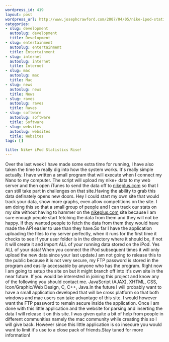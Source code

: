 ```yaml
--- 
wordpress_id: 419
layout: post
wordpress_url: http://www.josephcrawford.com/2007/04/05/nike-ipod-statistics-rise/
categories: 
- slug: development
  autoslug: development
  title: Development
- slug: entertainment
  autoslug: entertainment
  title: Entertainment
- slug: internet
  autoslug: internet
  title: Internet
- slug: mac
  autoslug: mac
  title: Mac
- slug: news
  autoslug: news
  title: News
- slug: raves
  autoslug: raves
  title: Raves
- slug: software
  autoslug: software
  title: Software
- slug: websites
  autoslug: websites
  title: Websites
tags: []

title: Nike+ iPod Statistics Rise!
---
```

Over the last week I have made some extra time for running, I have also taken the time to really dig into how the system works.  It's really simple actually.  I have written a small program that will execute when I connect my Nano to my computer.  The script will upload my nike+ data to my web server and then open iTunes to send the data off to [nikeplus.com](http://www.nikeplus.com "NikePlus") so that I can still take part in challenges on that site.Having the ability to grab this data definately opens new doors.  Hey I could start my own site that would track your data, show more graphs, even allow competitions on the site.  I am doing this so that a small group of people and I can track our stats on my site without having to hammer on the [nikeplus.com](http://www.nikeplus.com/ "NikePlus") site because I am sure enough people start fetching the data from them and they will not be happy.  If they wanted people to fetch the data from them they would have made the API easier to use than they have.<!--more-->So far I have the application uploading the files to my server perfectly,  when it runs for the first time it checks to see if your user folder is in the directory where it should be, if not it will create it and import ALL of your running data stored on the iPod.  Yes ALL of your data!  When you connect the iPod subsequent times it will only upload the new data since your last update.I am not going to release this to the public because it is not very secure, my FTP password is stored in the program and easilly accessable by anyone who has the program. Right now I am going to setup the site on  but it might branch off into it's own site in the near future.  If you would be interested in joining this project and know any of the following you should contact me.  JavaScript (AJAX), XHTML, CSS, Icon/Graphic/Web Design, C, C++, Java.In the future I will probably want to have a small application developed that will be cross platform so that both windows and mac users can take advantage of this site.  I would however want the FTP password to remain secure inside the application.  Once I am done with this little application and the website for parsing and inserting the data I will release it on this site.  I was given quite a bit of help from people in different communities namely the mac community while creating this so I will give back.  However since this little application is so insecure you would want to limit it's use to a close pack of friends.Stay tuned for more information!
